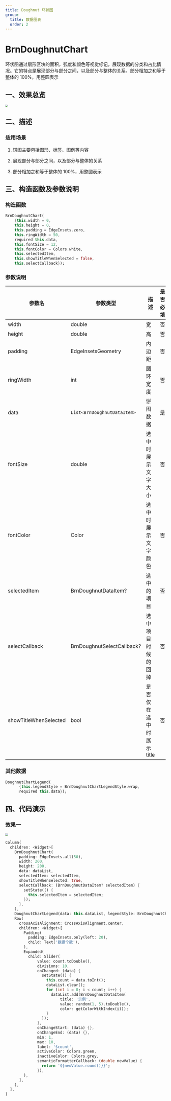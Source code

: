 ```yaml
---
title: Doughnut 环状图
group:
  title: 数据图表
  order: 2
---
```

# BrnDoughnutChart

环状图通过扇形区块的面积，弧度和颜色等视觉标记，展现数据的分类和占比情况。它的特点是展现部分与部分之间，以及部分与整体的关系。部分相加之和等于整体的 100%，用整圆表示

## 一、效果总览

<img src="./img/BrnDoughnutChartIntro.png" style="zoom:50%;" /> 

## 二、描述

### 适用场景

1. 饼图主要包括图形、标签、图例等内容

2. 展现部分与部分之间，以及部分与整体的关系

3. 部分相加之和等于整体的 100%，用整圆表示

## 三、构造函数及参数说明

### 构造函数


```dart
BrnDoughnutChart(
    {this.width = 0,
    this.height = 0,
    this.padding = EdgeInsets.zero,
    this.ringWidth = 50,
    required this.data,
    this.fontSize = 12,
    this.fontColor = Colors.white,
    this.selectedItem,
    this.showTitleWhenSelected = false,
    this.selectCallback});
```
### 参数说明

| **参数名** | **参数类型** | **描述** | **是否必填** | **默认值** |
| --- | --- | --- | --- | --- |
| width | double | 宽 | 否 | 0 |
| height | double | 高 | 否 | 0 |
| padding | EdgeInsetsGeometry | 内边距 | 否 | EdgeInsets.zero |
| ringWidth | int | 圆环宽度 | 否 | 50 |
| data | `List<BrnDoughnutDataItem>` | 饼图数据 | 是 |  |
| fontSize | double | 选中时展示文字大小 | 否 | 12 |
| fontColor | Color | 选中时展示文字颜色 | 否 | Colors.white |
| selectedItem | BrnDoughnutDataItem? | 选中的项目 | 否 |  |
| selectCallback | BrnDoughnutSelectCallback? | 选中项目时候的回掉 | 否 |  |
| showTitleWhenSelected | bool | 是否仅在选中时展示 title  | 否 | false |

### 其他数据


```dart
DoughnutChartLegend(
      {this.legendStyle = BrnDoughnutChartLegendStyle.wrap,
      required this.data});
```
## 四、代码演示

### 效果一

<img src="./img/BrnDoughnutChartDemo1.png" style="zoom:50%;" />



```dart
Column(
  children: <Widget>[
    BrnDoughnutChart(
      padding: EdgeInsets.all(50),
      width: 200,
      height: 200,
      data: dataList,
      selectedItem: selectedItem,
      showTitleWhenSelected: true,
      selectCallback: (BrnDoughnutDataItem? selectedItem) {
        setState(() {
          this.selectedItem = selectedItem;
        });
      },
    ),
    DoughnutChartLegend(data: this.dataList, legendStyle: BrnDoughnutChartLegendStyle.wrap),
    Row(
      crossAxisAlignment: CrossAxisAlignment.center,
      children: <Widget>[
        Padding(
          padding: EdgeInsets.only(left: 20),
          child: Text('数据个数'),
        ),
        Expanded(
          child: Slider(
              value: count.toDouble(),
              divisions: 10,
              onChanged: (data) {
                setState(() {
                  this.count = data.toInt();
                  dataList.clear();
                  for (int i = 0; i < count; i++) {
                    dataList.add(BrnDoughnutDataItem(
                        title: '示例',
                        value: random(1, 5).toDouble(),
                        color: getColorWithIndex(i)));
                  }
                });
              },
              onChangeStart: (data) {},
              onChangeEnd: (data) {},
              min: 1,
              max: 10,
              label: '$count',
              activeColor: Colors.green,
              inactiveColor: Colors.grey,
              semanticFormatterCallback: (double newValue) {
                return '${newValue.round()}}';
              }),
        ),
      ],
    ),
  ],
)
```


